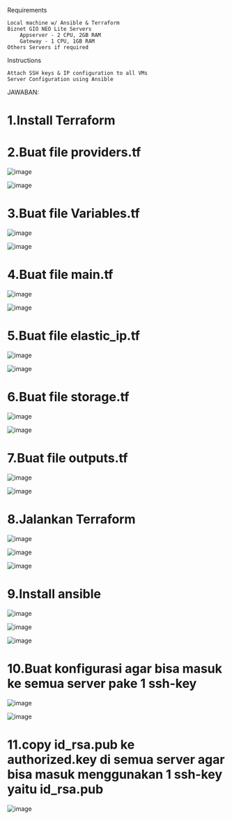 Requirements

    Local machine w/ Ansible & Terraform
    Biznet GIO NEO Lite Servers
        Appserver - 2 CPU, 2GB RAM
        Gateway - 1 CPU, 1GB RAM
    Others Servers if required

Instructions

    Attach SSH keys & IP configuration to all VMs
    Server Configuration using Ansible

JAWABAN:

# 1.Install Terraform
# 2.Buat file providers.tf

![image](https://github.com/user-attachments/assets/5d163039-1ddd-4150-b7f3-45ea826bdb94)

![image](https://github.com/user-attachments/assets/f9024b3e-e8a0-43ca-bc56-9eddf81e0625)

# 3.Buat file Variables.tf

![image](https://github.com/user-attachments/assets/aa46dcaf-a871-42fd-ac05-5783350abb57)

![image](https://github.com/user-attachments/assets/6a436921-9f3f-4de7-adea-a8f7bf981815)

# 4.Buat file main.tf

![image](https://github.com/user-attachments/assets/69e74553-33b0-4060-bcbd-c58f49216faa)

![image](https://github.com/user-attachments/assets/cfa8de86-04cb-4be3-b702-d057905ab820)

# 5.Buat file elastic_ip.tf

![image](https://github.com/user-attachments/assets/5cc5f406-f237-4bb1-8246-7a583c0ca3ee)

![image](https://github.com/user-attachments/assets/2114f908-0f47-40fc-b2f2-124dee97fa04)

# 6.Buat file storage.tf

![image](https://github.com/user-attachments/assets/1fb2a4b0-0a61-423f-87be-b167a167b72c)

![image](https://github.com/user-attachments/assets/5c35f78d-a379-4f46-a233-7d35213764f1)

# 7.Buat file outputs.tf

![image](https://github.com/user-attachments/assets/853867d6-66f7-492a-8f2c-862380e1fda0)

![image](https://github.com/user-attachments/assets/92d11e7b-0ca9-44ad-ba41-5e0070ec2821)

# 8.Jalankan Terraform

![image](https://github.com/user-attachments/assets/02535209-2514-40ae-bf53-75e5c1113f05)

![image](https://github.com/user-attachments/assets/35b12182-0eac-43fb-bc7e-c9ea9e3a06e8)

![image](https://github.com/user-attachments/assets/5ada3db9-3838-42d1-a426-a9d8f6023dc2)

# 9.Install ansible

![image](https://github.com/user-attachments/assets/c8eb8942-6712-4b1b-a471-d8c31f0c4334)

![image](https://github.com/user-attachments/assets/63447f07-4034-429f-840c-d3ac2c9472ff)

![image](https://github.com/user-attachments/assets/7c8658f0-4700-4d47-a0a2-65cdc9b61a01)

# 10.Buat konfigurasi agar bisa masuk ke semua server pake 1 ssh-key

![image](https://github.com/user-attachments/assets/4f0e2c96-d3d0-4cca-af0b-45b4b9b6cba8)

![image](https://github.com/user-attachments/assets/40cc8b00-05ac-458b-950d-f78040bde527)

# 11.copy id_rsa.pub ke authorized.key di semua server agar bisa masuk menggunakan 1 ssh-key yaitu id_rsa.pub

![image](https://github.com/user-attachments/assets/1c2ee05f-3485-4ff8-8cb3-29a244443cb1)

